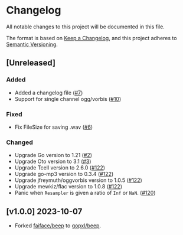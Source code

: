 # Changelog
All notable changes to this project will be documented in this file.

The format is based on [Keep a Changelog](https://keepachangelog.com/en/1.0.0/),
and this project adheres to [Semantic Versioning](https://semver.org/spec/v2.0.0.html).

## [Unreleased]

### Added
- Added a changelog file ([#7](https://github.com/gopxl/beep/pull/7))
- Support for single channel ogg/vorbis ([#10](https://github.com/gopxl/beep/pull/10))

### Fixed
- Fix FileSize for saving .wav ([#6](https://github.com/gopxl/beep/pull/6))

### Changed
- Upgrade Go version to 1.21 ([#2](https://github.com/gopxl/beep/pull/2))
- Upgrade Oto version to 3.1 ([#3](https://github.com/gopxl/beep/pull/3))
- Upgrade Tcell version to 2.6.0 ([#122](https://github.com/gopxl/beep/pull/122))
- Upgrade go-mp3 version to 0.3.4 ([#122](https://github.com/gopxl/beep/pull/122))
- Upgrade jfreymuth/oggvorbis version to 1.0.5 ([#122](https://github.com/gopxl/beep/pull/122))
- Upgrade mewkiz/flac version to 1.0.8 ([#122](https://github.com/gopxl/beep/pull/122))
- Panic when `Resampler` is given a ratio of `Inf` or `NaN`. ([#120](https://github.com/gopxl/beep/pull/120))

## [v1.0.0] 2023-10-07
- Forked [faiface/beep](https://github.com/faiface/beep) to [gopxl/beep](https://github.com/gopxl/beep).
